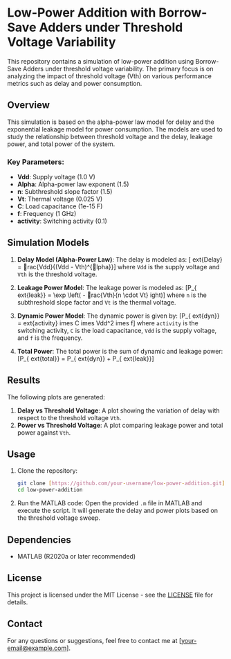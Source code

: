 # Low-Power Addition with Borrow-Save Adders under Threshold Voltage Variability

This repository contains a simulation of low-power addition using Borrow-Save Adders under threshold voltage variability. The primary focus is on analyzing the impact of threshold voltage (Vth) on various performance metrics such as delay and power consumption.

## Overview

This simulation is based on the alpha-power law model for delay and the exponential leakage model for power consumption. The models are used to study the relationship between threshold voltage and the delay, leakage power, and total power of the system. 

### Key Parameters:
- **Vdd**: Supply voltage (1.0 V)
- **Alpha**: Alpha-power law exponent (1.5)
- **n**: Subthreshold slope factor (1.5)
- **Vt**: Thermal voltage (0.025 V)
- **C**: Load capacitance (1e-15 F)
- **f**: Frequency (1 GHz)
- **activity**: Switching activity (0.1)

## Simulation Models

1. **Delay Model (Alpha-Power Law)**:
   The delay is modeled as:
   \[	ext{Delay} = rac{Vdd}{(Vdd - Vth)^{lpha}}\]
   where `Vdd` is the supply voltage and `Vth` is the threshold voltage.

2. **Leakage Power Model**:
   The leakage power is modeled as:
   \[P_{	ext{leak}} = \exp \left( - rac{Vth}{n \cdot Vt} 
ight)\]
   where `n` is the subthreshold slope factor and `Vt` is the thermal voltage.

3. **Dynamic Power Model**:
   The dynamic power is given by:
   \[P_{	ext{dyn}} = 	ext{activity} 	imes C 	imes Vdd^2 	imes f\]
   where `activity` is the switching activity, `C` is the load capacitance, `Vdd` is the supply voltage, and `f` is the frequency.

4. **Total Power**:
   The total power is the sum of dynamic and leakage power:
   \[P_{	ext{total}} = P_{	ext{dyn}} + P_{	ext{leak}}\]

## Results

The following plots are generated:
1. **Delay vs Threshold Voltage**: A plot showing the variation of delay with respect to the threshold voltage `Vth`.
2. **Power vs Threshold Voltage**: A plot comparing leakage power and total power against `Vth`.

## Usage

1. Clone the repository:
   ```bash
   git clone [https://github.com/your-username/low-power-addition.git](https://github.com/saurabhkumarsdlv/Threshold-Voltage-Effects-on-CMOS-Delay-Power)
   cd low-power-addition
   ```

2. Run the MATLAB code:
   Open the provided `.m` file in MATLAB and execute the script. It will generate the delay and power plots based on the threshold voltage sweep.

## Dependencies

- MATLAB (R2020a or later recommended)

## License

This project is licensed under the MIT License - see the [LICENSE](LICENSE) file for details.

## Contact

For any questions or suggestions, feel free to contact me at [your-email@example.com].
